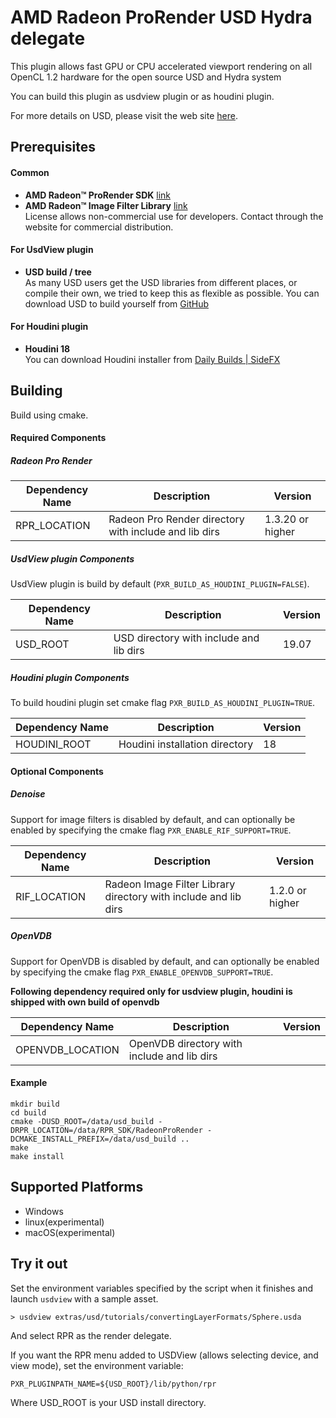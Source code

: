 AMD Radeon ProRender USD Hydra delegate
===========================

This plugin allows fast GPU or CPU accelerated viewport rendering on all OpenCL 1.2 hardware for the open source USD and Hydra system

You can build this plugin as usdview plugin or as houdini plugin.

For more details on USD, please visit the web site [here](http://openusd.org).

Prerequisites
-----------------------------

#### Common
* **AMD Radeon™ ProRender SDK** [link](https://www.amd.com/en/technologies/sdk-agreement)		
* **AMD Radeon™ Image Filter Library** [link](https://www.amd.com/en/technologies/sdk-agreement)	  
License allows non-commercial use for developers.  Contact through the website for commercial distribution.

#### For UsdView plugin 
* **USD build / tree**		  
As many USD users get the USD libraries from different places, or compile their own, we tried to keep this as flexible as possible.
You can download USD to build yourself from [GitHub](https://www.github.com/PixarAnimationStudios/USD)

#### For Houdini plugin
* **Houdini 18**	  
You can download Houdini installer from [Daily Builds | SideFX](https://www.sidefx.com/download/daily-builds/#category-gold)

Building
-----------------------------

Build using cmake.

#### Required Components

##### Radeon Pro Render

| Dependency Name            | Description                                                             | Version          |
| ------------------         |-----------------------------------------------------------------------  | -------          |
| RPR_LOCATION               | Radeon Pro Render directory with include and lib dirs                   | 1.3.20 or higher |

##### UsdView plugin Components

UsdView plugin is build by default (```PXR_BUILD_AS_HOUDINI_PLUGIN=FALSE```).

| Dependency Name            | Description                                                             | Version          |
| ------------------         |-----------------------------------------------------------------------  | -------          |
| USD_ROOT                   | USD directory with include and lib dirs                                 | 19.07            |

##### Houdini plugin Components

To build houdini plugin set cmake flag ```PXR_BUILD_AS_HOUDINI_PLUGIN=TRUE```.

| Dependency Name            | Description                                                             | Version          |
| ------------------         |-----------------------------------------------------------------------  | -------          |
| HOUDINI_ROOT               | Houdini installation directory                                          | 18               |

#### Optional Components

##### Denoise

Support for image filters is disabled by default, and can optionally be enabled by
specifying the cmake flag ```PXR_ENABLE_RIF_SUPPORT=TRUE```.

| Dependency Name            | Description                                                             | Version          |
| ------------------         |-----------------------------------------------------------------------  | -------          |
| RIF_LOCATION               | Radeon Image Filter Library directory with include and lib dirs         | 1.2.0 or higher  |

##### OpenVDB

Support for OpenVDB is disabled by default, and can optionally be enabled by
specifying the cmake flag ```PXR_ENABLE_OPENVDB_SUPPORT=TRUE```.

**Following dependency required only for usdview plugin, houdini is shipped with own build of openvdb**

| Dependency Name            | Description                                                             | Version          |
| ------------------         |-----------------------------------------------------------------------  | -------          |
| OPENVDB_LOCATION           | OpenVDB directory with include and lib dirs                             |                  |

#### Example

```
mkdir build 
cd build
cmake -DUSD_ROOT=/data/usd_build -DRPR_LOCATION=/data/RPR_SDK/RadeonProRender -DCMAKE_INSTALL_PREFIX=/data/usd_build ..
make
make install
```

Supported Platforms
-----------------------------
* Windows
* linux(experimental)
* macOS(experimental)

Try it out
-----------------------------

Set the environment variables specified by the script when it finishes and 
launch ```usdview``` with a sample asset.

```
> usdview extras/usd/tutorials/convertingLayerFormats/Sphere.usda
```

And select RPR as the render delegate.

If you want the RPR menu added to USDView (allows selecting device, and view mode), set the environment variable:
```
PXR_PLUGINPATH_NAME=${USD_ROOT}/lib/python/rpr
```  
Where USD_ROOT is your USD install directory.
